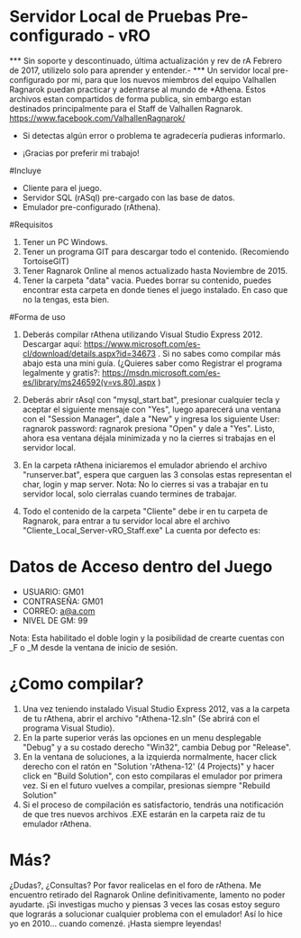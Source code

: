 # Servidor Local de Pruebas Pre-configurado - vRO
*** Sin soporte y descontinuado, última actualización y rev de rA Febrero de 2017, utilizelo solo para aprender y entender.- ***
Un servidor local pre-configurado por mi, para que los nuevos miembros del equipo Valhallen Ragnarok puedan practicar y adentrarse al mundo de *Athena.
Estos archivos estan compartidos de forma publica, sin embargo estan destinados principalmente para el Staff de Valhallen Ragnarok.
https://www.facebook.com/ValhallenRagnarok/
* Si detectas algún error o problema te agradecería pudieras informarlo.
- ¡Gracias por preferir mi trabajo!

#Incluye
- Cliente para el juego.
- Servidor SQL (rASql) pre-cargado con las base de datos.
- Emulador pre-configurado (rAthena).

#Requisitos
1. Tener un PC Windows.
2. Tener un programa GIT para descargar todo el contenido. (Recomiendo TortoiseGIT)
3. Tener Ragnarok Online al menos actualizado hasta Noviembre de 2015.
4. Tener la carpeta "data" vacia. Puedes borrar su contenido, puedes encontrar esta carpeta en donde tienes el juego instalado.
En caso que no la tengas, esta bien.

#Forma de uso
1. Deberás compilar rAthena utilizando Visual Studio Express 2012. Descargar aquí: https://www.microsoft.com/es-cl/download/details.aspx?id=34673 . Si no sabes como compilar más abajo esta una mini guía. (¿Quieres saber como Registrar el programa legalmente y gratis?: https://msdn.microsoft.com/es-es/library/ms246592(v=vs.80).aspx )

2. Deberás abrir rAsql con "mysql_start.bat", presionar cualquier tecla y aceptar el siguiente mensaje con "Yes", luego aparecerá una ventana con el "Session Manager", dale a "New" y ingresa los siguiente User: ragnarok password: ragnarok presiona "Open" y dale a "Yes". Listo, ahora esa ventana déjala minimizada y no la cierres si trabajas en el servidor local.

3. En la carpeta rAthena iniciaremos el emulador abriendo el archivo "runserver.bat", espera que carguen las 3 consolas estas representan el char, login y map server.
Nota: No lo cierres si vas a trabajar en tu servidor local, solo cierralas cuando termines de trabajar.

4. Todo el contenido de la carpeta "Cliente" debe ir en tu carpeta de Ragnarok, para entrar a tu servidor local abre el archivo "Cliente_Local_Server-vRO_Staff.exe"
La cuenta por defecto es:

# Datos de Acceso dentro del Juego
- USUARIO: GM01
- CONTRASEÑA: GM01
- CORREO: a@a.com
- NIVEL DE GM: 99

Nota: Esta habilitado el doble login y la posibilidad de crearte cuentas con _F o _M desde la ventana de inicio de sesión.

# ¿Como compilar?
1. Una vez teniendo instalado Visual Studio Express 2012, vas a la carpeta de tu rAthena, abrir el archivo "rAthena-12.sln" (Se abrirá con el programa Visual Studio).
2. En la parte superior verás las opciones en un menu desplegable "Debug" y a su costado derecho  "Win32", cambia Debug por "Release".
3. En la ventana de soluciones, a la izquierda normalmente, hacer click derecho con el ratón en "Solution 'rAthena-12' (4 Projects)" y hacer click en "Build Solution", con esto compilaras el emulador por primera vez. Si en el futuro vuelves a compilar, presionas siempre "Rebuild Solution"
4. Si el proceso de compilación es satisfactorio, tendrás una notificación de que tres nuevos archivos .EXE estarán en la carpeta raiz de tu emulador rAthena. 

# Más?
¿Dudas?, ¿Consultas? Por favor realicelas en el foro de rAthena.
Me encuentro retirado del Ragnarok Online definitivamente, lamento no poder ayudarte. ¡Si investigas mucho y piensas 3 veces las cosas estoy seguro que lograrás a solucionar cualquier problema con el emulador! Así lo hice yo en 2010... cuando comenzé.
¡Hasta siempre leyendas!
